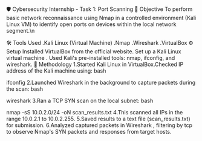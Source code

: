 🛡️ Cybersecurity Internship - Task 1: Port Scanning
🎯 Objective
To perform basic network reconnaissance using Nmap in a controlled environment (Kali Linux VM) to identify open ports on devices within the local network segment.\n

🛠 Tools Used
.Kali Linux (Virtual Machine)
.Nmap
.Wireshark
.VirtualBox
⚙️ Setup
Installed VirtualBox from the official website.
Set up a Kali Linux virtual machine .
Used Kali's pre-installed tools: nmap, ifconfig, and wireshark.
🧪 Methodology
1.Started Kali Linux in VirtualBox.Checked IP address of the Kali machine using:
bash



ifconfig
2.Launched Wireshark in the background to capture packets during the scan:
bash


wireshark 
3.Ran a TCP SYN scan on the local subnet:
bash


nmap -sS 10.0.2.0/24 -oN scan_results.txt
4.This scanned all IPs in the range 10.0.2.1 to 10.0.2.255.
5.Saved results to a text file (scan_results.txt) for submission.
6.Analyzed captured packets in Wireshark , filtering by tcp to observe Nmap's SYN packets and responses from target hosts.
